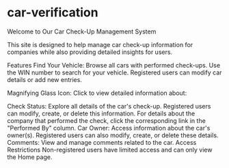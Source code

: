 # car-verification
Welcome to Our Car Check-Up Management System

This site is designed to help manage car check-up information for companies while also providing detailed insights for users.

Features
Find Your Vehicle:
Browse all cars with performed check-ups. Use the WIN number to search for your vehicle.
Registered users can modify car details or add new entries.

Magnifying Glass Icon:
Click to view detailed information about:

Check Status: Explore all details of the car's check-up. Registered users can modify, create, or delete this information. For details about the company that performed the check, click the corresponding link in the "Performed By" column.
Car Owner: Access information about the car's owner(s). Registered users can also modify, create, or delete these details.
Comments: View and manage comments related to the car.
Access Restrictions
Non-registered users have limited access and can only view the Home page.


